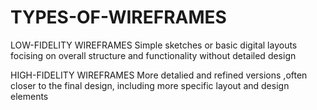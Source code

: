 # TYPES-OF-WIREFRAMES


LOW-FIDELITY WIREFRAMES 
Simple sketches or basic digital layouts focising on overall structure and functionality without detailed design

HIGH-FIDELITY WIREFRAMES
More detalied and refined versions ,often closer to the final design, including more specific layout and design elements
